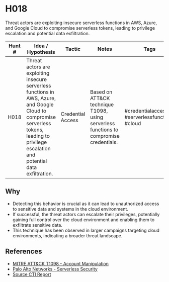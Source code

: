 # H018
Threat actors are exploiting insecure serverless functions in AWS, Azure, and Google Cloud to compromise serverless tokens, leading to privilege escalation and potential data exfiltration.

| Hunt #       | Idea / Hypothesis                                                      | Tactic         | Notes                                      | Tags                           | Submitter                                   |
|--------------|-------------------------------------------------------------------------|----------------|--------------------------------------------|--------------------------------|---------------------------------------------|
|    H018          | Threat actors are exploiting insecure serverless functions in AWS, Azure, and Google Cloud to compromise serverless tokens, leading to privilege escalation and potential data exfiltration. | Credential Access | Based on ATT&CK technique T1098, using serverless functions to compromise credentials. | #credentialaccess #serverlessfunctions #cloud | [hearth-auto-intel](https://github.com/THORCollective/HEARTH) |

## Why
- Detecting this behavior is crucial as it can lead to unauthorized access to sensitive data and systems in the cloud environment.
- If successful, the threat actors can escalate their privileges, potentially gaining full control over the cloud environment and enabling them to exfiltrate sensitive data.
- This technique has been observed in larger campaigns targeting cloud environments, indicating a broader threat landscape.

## References
- [MITRE ATT&CK T1098 - Account Manipulation](https://attack.mitre.org/techniques/T1098/)
- [Palo Alto Networks - Serverless Security](https://www.paloaltonetworks.com/cortex/secure-serverless)
- [Source CTI Report](https://unit42.paloaltonetworks.com/serverless-authentication-cloud/)
